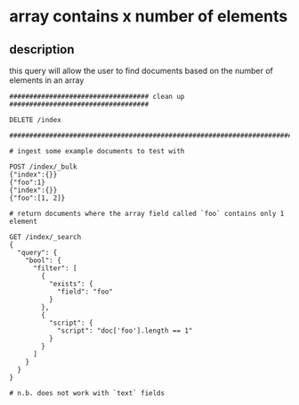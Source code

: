# array contains x number of elements

## description

this query will allow the user to find documents based on the number of elements in an array

```http
################################### clean up ###################################

DELETE /index

################################################################################

# ingest some example documents to test with

POST /index/_bulk
{"index":{}}
{"foo":1}
{"index":{}}
{"foo":[1, 2]}

# return documents where the array field called `foo` contains only 1 element

GET /index/_search
{
  "query": {
    "bool": {
      "filter": [
        {
          "exists": {
            "field": "foo"
          }
        },
        {
          "script": {
            "script": "doc['foo'].length == 1"
          }
        }
      ]
    }
  }
}

# n.b. does not work with `text` fields
```

